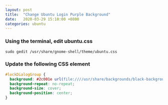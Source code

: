 ```yaml
---
layout: post
title:  "Change Ubuntu Login Purple Background"
date:   2020-03-29 15:10:00 +0800
categories: ubuntu
---
```


### Using the terminal, edit ubuntu.css
```text
sudo gedit /usr/share/gnome-shell/theme/ubuntu.css
```

### Update the following CSS element
```css
#lockDialogGroup {
  background: #2c001e url(file:////usr/share/backgrounds/black-background.jpg);
  background-repeat: no-repeat; 
  background-size: cover;
  background-position: center;
}
```